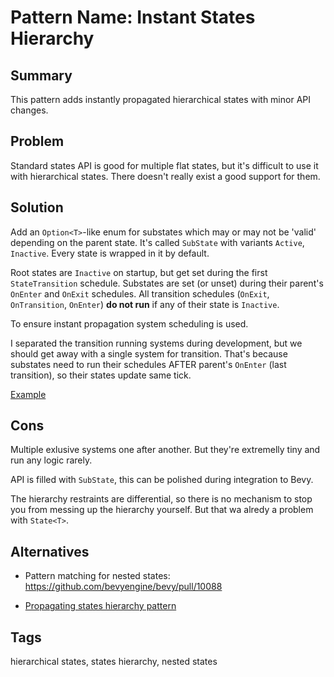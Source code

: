 # Pattern Name: Instant States Hierarchy

## Summary

This pattern adds instantly propagated hierarchical states with minor API changes.

## Problem

Standard states API is good for multiple flat states, but it's difficult to use it with hierarchical states.
There doesn't really exist a good support for them.

## Solution

Add an `Option<T>`-like enum for substates which may or may not be 'valid' depending on the parent state.
It's called `SubState` with variants `Active`, `Inactive`.
Every state is wrapped in it by default.

Root states are `Inactive` on startup, but get set during the first `StateTransition` schedule.
Substates are set (or unset) during their parent's `OnEnter` and `OnExit` schedules.
All transition schedules (`OnExit`, `OnTransition`, `OnEnter`) __do not run__ if any of their state is `Inactive`.

To ensure instant propagation system scheduling is used.

I separated the transition running systems during development, but we should get away with a single system for transition.
That's because substates need to run their schedules AFTER parent's `OnEnter` (last transition), so their states update same tick.

[Example](./src/lib.rs)

## Cons

Multiple exlusive systems one after another. But they're extremelly tiny and run any logic rarely.

API is filled with `SubState`, this can be polished during integration to Bevy.

The hierarchy restraints are differential, so there is no mechanism to stop you from messing up the hierarchy yourself.
But that wa alredy a problem with `State<T>`.

## Alternatives

- Pattern matching for nested states: https://github.com/bevyengine/bevy/pull/10088

- [Propagating states hierarchy pattern](https://github.com/MiniaczQ/bevy-design-patterns/tree/lazy-states-hierarchy)

## Tags

hierarchical states, states hierarchy, nested states
